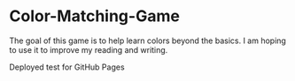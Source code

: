# Color-Matching-Game
The goal of this game is to help learn colors beyond the basics.  I am hoping to use it to improve my reading and writing.

Deployed test for GitHub Pages
